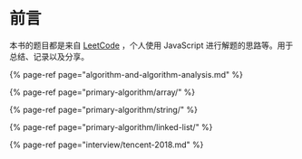 # 前言

本书的题目都是来自 [LeetCode](https://leetcode-cn.com/) ，个人使用 JavaScript 进行解题的思路等。用于总结、记录以及分享。

{% page-ref page="algorithm-and-algorithm-analysis.md" %}

{% page-ref page="primary-algorithm/array/" %}

{% page-ref page="primary-algorithm/string/" %}

{% page-ref page="primary-algorithm/linked-list/" %}

{% page-ref page="interview/tencent-2018.md" %}

